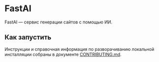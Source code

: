 # FastAI

FastAI — сервис генерации сайтов с помощью ИИ.

## Как запустить

Инструкции и справочная информация по разворачиванию локальной инсталляции собраны
в документе [CONTRIBUTING.md](./CONTRIBUTING.md).
